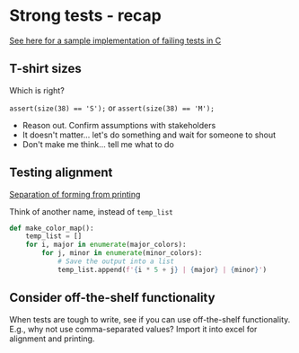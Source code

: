 # Strong tests - recap

[See here for a sample implementation of failing tests in C](https://github.com/clean-code-craft-tcq-m-2/test-failer-in-c-sudeeprp)

## T-shirt sizes

Which is right? 

`assert(size(38) == 'S');` or `assert(size(38) == 'M');`

- Reason out. Confirm assumptions with stakeholders
- It doesn't matter... let's do something and wait for someone to shout
- Don't make me think... tell me what to do

## Testing alignment

[Separation of forming from printing](https://github.com/clean-code-craft-tcq-4/test-failer-in-c-deepasn08/blob/4a093441acf91f1100ba220c57ac93f542ac5bd1/misaligned.c)

Think of another name, instead of `temp_list`

```python
def make_color_map():
    temp_list = []
    for i, major in enumerate(major_colors):
        for j, minor in enumerate(minor_colors):
            # Save the output into a list
            temp_list.append(f'{i * 5 + j} | {major} | {minor}')
```

## Consider off-the-shelf functionality

When tests are tough to write, see if you can use off-the-shelf functionality.
E.g., why not use comma-separated values? Import it into excel for alignment and printing.
